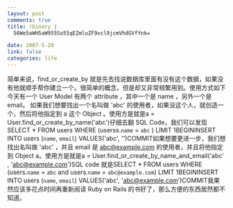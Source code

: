 ```yaml
--- 
layout: post
comments: true
title: !binary |
  56We5aWH5aW955So55qEZmluZF9vcl9jcmVhdGVfYnk=

date: 2007-5-20
link: false
categories: life
---
```

简单来说，find_or_create_by 就是先去找说数据库里面有没有这个数据，如果没有他就顺手帮你建立一个。很简单的概念，但是却又非常频繁用到。使用方式如下今天有一个 User Model 有两个 attribute ，其中一个是 name ，另外一个是 email。 如果我们想要找出一个名叫做 'abc' 的使用者，如果没这个人，就创造一个，然后将他指定到 a 这个 Object 。使用方是就是a = User.find_or_create_by_name('abc')仔细去翻 SQL Code，我们可以发现SELECT * FROM users WHERE (userss.`name` = `abc` ) LIMIT 1BEGININSERT INTO users (`name`, `email`) VALUES('abc', '')COMMIT如果想要更进一步，我们想找出名叫做 'abc' ，并且 email 是 abc@example.com 的使用者，并且将他指定到 Object a。使用方是就是a = User.find_or_create_by_name_and_email('abc' , 'abc@example.com')SQL code 就是SELECT * FROM users WHERE (users.`name` = `abc` and users.`name` = `abc@example.com`) LIMIT 1BEGININSERT INTO users (`name`, `email`) VALUES('abc', 'abc@example.com')COMMIT我果然应该多花点时间再重新阅读 Ruby on Rails 的书好了，那么方便的东西居然都不知道。
